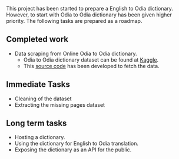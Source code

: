 This project has been started to prepare a English to Odia dictionary.  
However, to start with Odia to Odia dictionary has been given higher priority.  The following tasks are prepared as a roadmap.
## Completed work
- Data scraping from Online Odia to Odia dictionary.
    - Odia to Odia dictionary dataset can be found at [Kaggle](https://www.kaggle.com/soumendrak/odia-structured-dictionary).
    - This [source code](https://github.com/OdiaNLP/dictionary) has been developed to fetch the data. 
## Immediate Tasks
- Cleaning of the dataset
- Extracting the missing pages dataset
## Long term tasks
- Hosting a dictionary.
- Using the dictionary for English to Odia translation.
- Exposing the dictionary as an API for the public.
